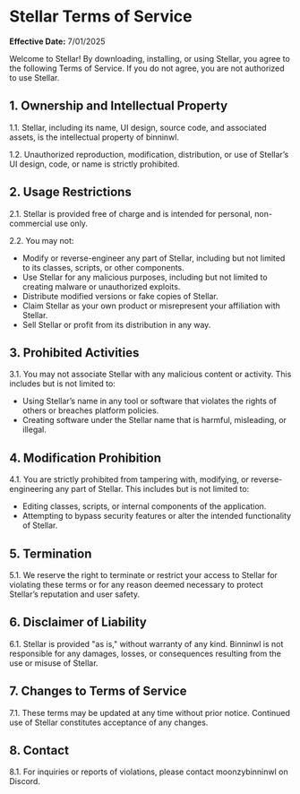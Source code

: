 # Stellar Terms of Service

**Effective Date:** 7/01/2025

Welcome to Stellar! By downloading, installing, or using Stellar, you agree to the following Terms of Service. If you do not agree, you are not authorized to use Stellar.

## 1. Ownership and Intellectual Property

1.1. Stellar, including its name, UI design, source code, and associated assets, is the intellectual property of binninwl.

1.2. Unauthorized reproduction, modification, distribution, or use of Stellar’s UI design, code, or name is strictly prohibited.

## 2. Usage Restrictions

2.1. Stellar is provided free of charge and is intended for personal, non-commercial use only.

2.2. You may not:

- Modify or reverse-engineer any part of Stellar, including but not limited to its classes, scripts, or other components.
- Use Stellar for any malicious purposes, including but not limited to creating malware or unauthorized exploits.
- Distribute modified versions or fake copies of Stellar.
- Claim Stellar as your own product or misrepresent your affiliation with Stellar.
- Sell Stellar or profit from its distribution in any way.

## 3. Prohibited Activities

3.1. You may not associate Stellar with any malicious content or activity. This includes but is not limited to:

- Using Stellar’s name in any tool or software that violates the rights of others or breaches platform policies.
- Creating software under the Stellar name that is harmful, misleading, or illegal.

## 4. Modification Prohibition

4.1. You are strictly prohibited from tampering with, modifying, or reverse-engineering any part of Stellar. This includes but is not limited to:

- Editing classes, scripts, or internal components of the application.
- Attempting to bypass security features or alter the intended functionality of Stellar.

## 5. Termination

5.1. We reserve the right to terminate or restrict your access to Stellar for violating these terms or for any reason deemed necessary to protect Stellar’s reputation and user safety.

## 6. Disclaimer of Liability

6.1. Stellar is provided "as is," without warranty of any kind. Binninwl is not responsible for any damages, losses, or consequences resulting from the use or misuse of Stellar.

## 7. Changes to Terms of Service

7.1. These terms may be updated at any time without prior notice. Continued use of Stellar constitutes acceptance of any changes.

## 8. Contact

8.1. For inquiries or reports of violations, please contact moonzybinninwl on Discord.

